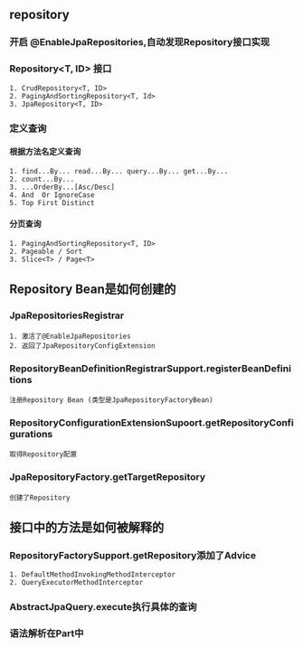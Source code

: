 ## repository

### 开启 @EnableJpaRepositories,自动发现Repository接口实现

### Repository<T, ID> 接口
    1. CrudRepository<T, ID>
    2. PagingAndSortingRepository<T, Id>
    3. JpaRepository<T, ID>

### 定义查询
#### 根据方法名定义查询
    1. find...By... read...By... query...By... get...By...
    2. count...By...
    3. ...OrderBy...[Asc/Desc]
    4. And  Or IgnoreCase
    5. Top First Distinct
#### 分页查询
    1. PagingAndSortingRepository<T, ID>
    2. Pageable / Sort
    3. Slice<T> / Page<T> 

## Repository Bean是如何创建的
### JpaRepositoriesRegistrar
    1. 激活了@EnableJpaRepositories
    2. 返回了JpaRepositoryConfigExtension
### RepositoryBeanDefinitionRegistrarSupport.registerBeanDefinitions
    注册Repository Bean (类型是JpaRepositoryFactoryBean)
### RepositoryConfigurationExtensionSupoort.getRepositoryConfigurations
    取得Repository配置
### JpaRepositoryFactory.getTargetRepository
    创建了Repository

## 接口中的方法是如何被解释的
### RepositoryFactorySupport.getRepository添加了Advice
    1. DefaultMethodInvokingMethodInterceptor
    2. QueryExecutorMethodInterceptor
### AbstractJpaQuery.execute执行具体的查询
### 语法解析在Part中